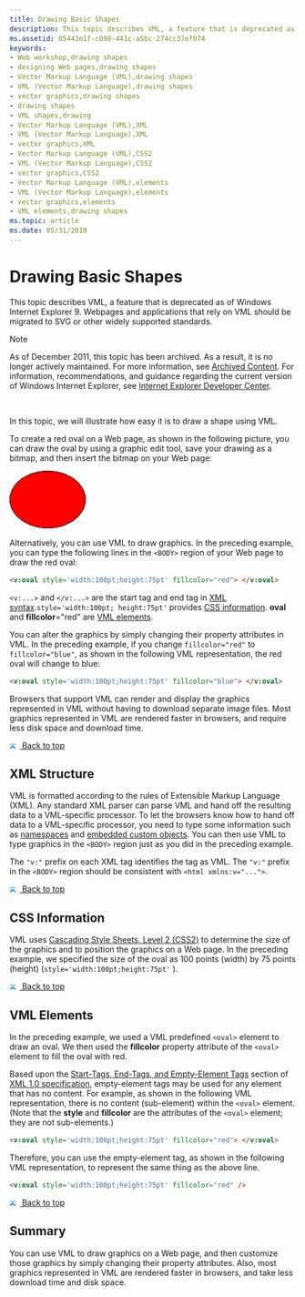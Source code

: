 ```yaml
---
title: Drawing Basic Shapes
description: This topic describes VML, a feature that is deprecated as of Windows Internet Explorer 9. Webpages and applications that rely on VML should be migrated to SVG or other widely supported standards.
ms.assetid: 05443e1f-c098-441c-a5bc-274cc37ef074
keywords:
- Web workshop,drawing shapes
- designing Web pages,drawing shapes
- Vector Markup Language (VML),drawing shapes
- VML (Vector Markup Language),drawing shapes
- vector graphics,drawing shapes
- drawing shapes
- VML shapes,drawing
- Vector Markup Language (VML),XML
- VML (Vector Markup Language),XML
- vector graphics,XML
- Vector Markup Language (VML),CSS2
- VML (Vector Markup Language),CSS2
- vector graphics,CSS2
- Vector Markup Language (VML),elements
- VML (Vector Markup Language),elements
- vector graphics,elements
- VML elements,drawing shapes
ms.topic: article
ms.date: 05/31/2018
---
```


# Drawing Basic Shapes

This topic describes VML, a feature that is deprecated as of Windows Internet Explorer 9. Webpages and applications that rely on VML should be migrated to SVG or other widely supported standards.

> [!Note]  
> As of December 2011, this topic has been archived. As a result, it is no longer actively maintained. For more information, see [Archived Content](/previous-versions/windows/internet-explorer/ie-developer/). For information, recommendations, and guidance regarding the current version of Windows Internet Explorer, see [Internet Explorer Developer Center](https://msdn.microsoft.com/ie/).

 

In this topic, we will illustrate how easy it is to draw a shape using VML.

To create a red oval on a Web page, as shown in the following picture, you can draw the oval by using a graphic edit tool, save your drawing as a bitmap, and then insert the bitmap on your Web page:

![oval1.gif (627 bytes)](images/oval1.gif)

Alternatively, you can use VML to draw graphics. In the preceding example, you can type the following lines in the `<BODY>` region of your Web page to draw the red oval:


```HTML
<v:oval style='width:100pt;height:75pt' fillcolor="red"> </v:oval>
```





`<v:...>` and `</v:...>` are the start tag and end tag in [XML syntax](#xml-structure).`style='width:100pt; height:75pt'` provides [CSS information](#css-information). **oval** and **fillcolor**="red" are [VML elements](#vml-elements).

You can alter the graphics by simply changing their property attributes in VML. In the preceding example, if you change `fillcolor="red"` to `fillcolor="blue"`, as shown in the following VML representation, the red oval will change to blue:


```HTML
<v:oval style='width:100pt;height:75pt' fillcolor="blue"> </v:oval>
```





Browsers that support VML can render and display the graphics represented in VML without having to download separate image files. Most graphics represented in VML are rendered faster in browsers, and require less disk space and download time.

[![back to top](images/top.gif) Back to top](#top)

## XML Structure

VML is formatted according to the rules of Extensible Markup Language (XML). Any standard XML parser can parse VML and hand off the resulting data to a VML-specific processor. To let the browsers know how to hand off data to a VML-specific processor, you need to type some information such as [namespaces](web-workshop---how-to-use-vml-on-web-pages----appendix.md) and [embedded custom objects](web-workshop---how-to-use-vml-on-web-pages----appendix.md). You can then use VML to type graphics in the `<BODY>` region just as you did in the preceding example.

The `"v:"` prefix on each XML tag identifies the tag as VML. The `"v:"` prefix in the `<BODY>` region should be consistent with `<html xmlns:v="...">`.

[![back to top](images/top.gif) Back to top](#top)

## CSS Information

VML uses [Cascading Style Sheets, Level 2 (CSS2)](https://www.w3.org/TR/PR-CSS2/) to determine the size of the graphics and to position the graphics on a Web page. In the preceding example, we specified the size of the oval as 100 points (width) by 75 points (height) (`style='width:100pt;height:75pt'` ).

[![back to top](images/top.gif) Back to top](#top)

## VML Elements

In the preceding example, we used a VML predefined `<oval>` element to draw an oval. We then used the **fillcolor** property attribute of the `<oval>` element to fill the oval with red.

Based upon the [Start-Tags, End-Tags, and Empty-Element Tags](https://www.w3.org/TR/REC-xml#sec-starttags) section of [XML 1.0 specification](https://www.w3.org/TR/REC-xml), empty-element tags may be used for any element that has no content. For example, as shown in the following VML representation, there is no content (sub-element) within the `<oval>` element. (Note that the **style** and **fillcolor** are the attributes of the `<oval>` element; they are not sub-elements.)


```HTML
<v:oval style='width:100pt;height:75pt' fillcolor="red"> </v:oval>
```



Therefore, you can use the empty-element tag, as shown in the following VML representation, to represent the same thing as the above line.


```HTML
<v:oval style='width:100pt;height:75pt' fillcolor="red" />
```



[![back to top](images/top.gif) Back to top](#top)

## Summary

You can use VML to draw graphics on a Web page, and then customize those graphics by simply changing their property attributes. Also, most graphics represented in VML are rendered faster in browsers, and take less download time and disk space.

 

 